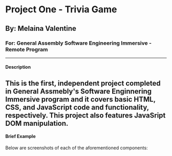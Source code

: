 # Project One - Trivia Game
## By: Melaina Valentine
### For: General Assembly Software Engineering Immersive - Remote Program
---
#### Description

This is the first, independent project completed in General Assmebly's Software Enginnering Immersive program and it covers basic HTML, CSS, and JavaScript code and functionality, respectively. This project also features JavaSript DOM manipulation.
---
#### Brief Example
Below are screenshots of each of the aforementioned components:
